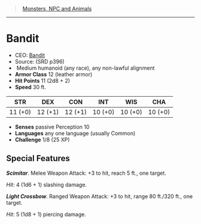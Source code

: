 ﻿---
!MonsterVO
Type: humanoid (any race)
Size: Medium
Alignment: any non-lawful alignment
ArmorClass: 12 (leather armor)
HitPoints: 11 (2d8 + 2)
Speed: 30 ft.
Strength: 11 (+0)
Dexterity: 12 (+1)
Constitution: 12 (+1)
Intelligence: 10 (+0)
Wisdom: 10 (+0)
Charisma: 10 (+0)
Senses: passive Perception 10
Languages: any one language (usually Common)
Challenge: 1/8 (25 XP)
Id: monsters_vo.md#bandit
ParentLink: monsters_vo.md#monsters-npc-and-animals
Name: Bandit
ParentName: Monsters, NPC and Animals
NameLevel: 1
AltName: '[Bandit](hd_monsters_bandit.md)'
Source: (SRD p396)
---
> [Monsters, NPC and Animals](srd_monsters.md)

---

# Bandit

- CEO: [Bandit](hd_monsters_bandit.md)
- Source: (SRD p396)
-  Medium humanoid (any race), any non-lawful alignment
- **Armor Class** 12 (leather armor)
- **Hit Points** 11 (2d8 + 2)
- **Speed** 30 ft.

|STR|DEX|CON|INT|WIS|CHA|
|---|---|---|---|---|---|
|11 (+0)|12 (+1)|12 (+1)|10 (+0)|10 (+0)|10 (+0)|

- **Senses** passive Perception 10
- **Languages** any one language (usually Common)
- **Challenge** 1/8 (25 XP)

## Special Features

**_Scimitar_**. Melee Weapon Attack: +3 to hit, reach 5 ft., one target.

_Hit_: 4 (1d6 + 1) slashing damage.

**_Light Crossbow_**. Ranged Weapon Attack: +3 to hit, range 80 ft./320 ft., one target.

_Hit_: 5 (1d8 + 1) piercing damage.

